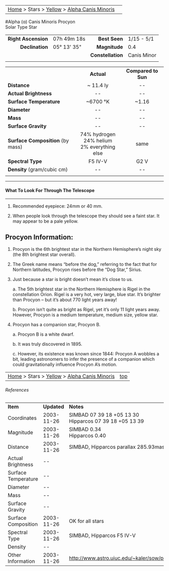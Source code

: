|    |    |
|:---|---:|
|[Home](/notes/#object-notes) > Stars > [Yellow](../!yellow-stars) > [Alpha Canis Minoris](#alpha-canis-minoris)|  |

#Alpha (&alpha;) Canis Minoris
Procyon <br/>
Solar Type Star

|   |   |   |   |
|--:|:--|--:|:--|
|**Right Ascension**|07h 49m 18s|**Best Seen**| 1/15 - 5/1 |
|**Declination**|05&deg; 13' 35"|**Magnitude**| 0.4 |
|  |  |**Constellation**|Canis Minor|
|  |  |  |

	
|  |  |  |
|--|:--:|:--:|
|  |**Actual**|**Compared to Sun**|
|**Distance**| ~ 11.4 ly|--|
|**Actual Brightness**|--|--|
|**Surface Temperature**| ~6700 &deg;K| ~1.16 |
|**Diameter**|--|--|
|**Mass**|--|--|
|**Surface Gravity**|--|--|
|**Surface Composition** (by mass)|74% hydrogen<br>24% helium<br>2% everything else|same|
|**Spectral Type**| F5 IV-V |G2 V|
|**Density** (gram/cubic cm)|--|--|
|   |   |   |

---
#### What To Look For Through The Telescope
---

1.  Recommended eyepiece: 24mm or 40 mm.

1.  When people look through the telescope they should see a faint star.  It may appear to be a pale yellow.


## Procyon Information:

1.  Procyon is the 6th brightest star in the Northern Hemisphere’s night sky (the 8th brightest star overall).

1.  The Greek name means “before the dog,” referring to the fact that for Northern latitudes, Procyon rises before the “Dog Star,” Sirius.

1.  Just because a star is bright doesn’t mean it’s close to us.

	a.  The 5th brightest star in the Northern Hemisphere is Rigel in the constellation Orion.  Rigel is a very hot, very large, blue star.  It’s brighter than Procyon – but it’s about 770 light years away!

	b.  Procyon isn’t quite as bright as Rigel, yet it’s only 11 light years away.  However, Procyon is a medium temperature, medium size, yellow star.

1.  Procyon has a companion star, Procyon B.

	a.  Procyon B is a white dwarf.

	b.  It was truly discovered in 1895.

	c.  However, its existence was known since 1844: Procyon A wobbles a bit, leading astronomers to infer the presence of a companion which could gravitationally influence Procyon A’s motion.


|    |    |
|:---|---:|
|[Home](/notes/#object-notes) > Stars > [Yellow](../!yellow-stars) > [Alpha Canis Minoris](#alpha-canis-minoris)| [top](#alpha-canis-minoris) |

###### References

|   |   |   |
|---|---|---|
|**Item**|**Updated**|**Notes**| 
|Coordinates|2003-11-26|SIMBAD   07 39 18   +05 13 30<br/>Hipparcos 07 39 18   +05 13 39|
|Magnitude|2003-11-26|SIMBAD 0.34<br/>Hipparcos 0.40|
|Distance|2003-11-26|SIMBAD, Hipparcos parallax 285.93mas -> 11.4 ly|
|Actual Brightness| --  |   |
|Surface Temperature| -- |   |
|Diameter| -- |   |
|Mass | -- |   |
|Surface Gravity| -- |   |
|Surface Composition|2003-11-26|OK for all stars|
|Spectral Type|2003-11-26|SIMBAD, Hipparcos  F5 IV-V|
|Density| -- |   |
|Other Information|2003-11-26|<http://www.astro.uiuc.edu/~kaler/sow/procyon.html>|

